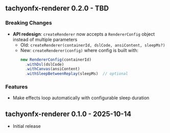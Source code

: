 ## tachyonfx-renderer 0.2.0 - TBD

### Breaking Changes
- **API redesign**: `createRenderer` now accepts a `RendererConfig` object instead of multiple parameters
  - Old: `createRenderer(containerId, dslCode, ansiContent, sleepMs?)`
  - New: `createRenderer(config)` where config is built with:
    ```typescript
    new RendererConfig(containerId)
      .withDsl(dslCode)
      .withCanvas(ansiContent)
      .withSleepBetweenReplay(sleepMs)  // optional
    ```

### Features
- Make effects loop automatically with configurable sleep duration

## tachyonfx-renderer 0.1.0 - 2025-10-14
- Initial release


